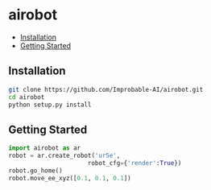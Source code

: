 # airobot

- [Installation](#installation)
- [Getting Started](#getting-started)

## Installation
```bash
git clone https://github.com/Improbable-AI/airobot.git
cd airobot
python setup.py install
```

## Getting Started
```python
import airobot as ar
robot = ar.create_robot('ur5e', 
                      robot_cfg={'render':True})
robot.go_home()
robot.move_ee_xyz([0.1, 0.1, 0.1])
```